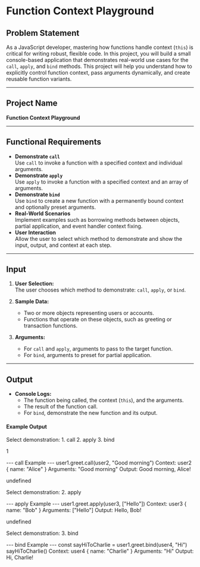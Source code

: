 # Function Context Playground

## Problem Statement

As a JavaScript developer, mastering how functions handle context (`this`) is critical for writing robust, flexible code. In this project, you will build a small console-based application that demonstrates real-world use cases for the `call`, `apply`, and `bind` methods. This project will help you understand how to explicitly control function context, pass arguments dynamically, and create reusable function variants.

---

## Project Name

**Function Context Playground**

---

## Functional Requirements

- **Demonstrate `call`**  
  Use `call` to invoke a function with a specified context and individual arguments.
- **Demonstrate `apply`**  
  Use `apply` to invoke a function with a specified context and an array of arguments.
- **Demonstrate `bind`**  
  Use `bind` to create a new function with a permanently bound context and optionally preset arguments.
- **Real-World Scenarios**  
  Implement examples such as borrowing methods between objects, partial application, and event handler context fixing.
- **User Interaction**  
  Allow the user to select which method to demonstrate and show the input, output, and context at each step.

---

## Input

1. **User Selection:**  
   The user chooses which method to demonstrate: `call`, `apply`, or `bind`.

2. **Sample Data:**

   - Two or more objects representing users or accounts.
   - Functions that operate on these objects, such as greeting or transaction functions.

3. **Arguments:**
   - For `call` and `apply`, arguments to pass to the target function.
   - For `bind`, arguments to preset for partial application.

---

## Output

- **Console Logs:**
  - The function being called, the context (`this`), and the arguments.
  - The result of the function call.
  - For `bind`, demonstrate the new function and its output.

#### Example Output

Select demonstration: 1. call 2. apply 3. bind

1

--- call Example ---
user1.greet.call(user2, "Good morning")
Context: user2 { name: "Alice" }
Arguments: "Good morning"
Output: Good morning, Alice!

undefined

Select demonstration: 2. apply

--- apply Example ---
user1.greet.apply(user3, ["Hello"])
Context: user3 { name: "Bob" }
Arguments: ["Hello"]
Output: Hello, Bob!

undefined

Select demonstration: 3. bind

--- bind Example ---
const sayHiToCharlie = user1.greet.bind(user4, "Hi")
sayHiToCharlie()
Context: user4 { name: "Charlie" }
Arguments: "Hi"
Output: Hi, Charlie!
